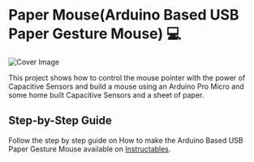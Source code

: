# Paper Mouse(Arduino Based USB Paper Gesture Mouse) :computer:
![Cover Image](https://content.instructables.com/ORIG/F3U/GG5M/JEEUB9DN/F3UGG5MJEEUB9DN.png)

This project shows how to control the mouse pointer with the power of Capacitive Sensors and build a mouse using an Arduino Pro Micro and some home built Capacitive Sensors and a sheet of paper.

## Step-by-Step Guide
Follow the step by step guide on How to make the Arduino Based USB Paper Gesture Mouse available on [Instructables](https://www.instructables.com/id/Arduino-Based-USB-Paper-Gesture-Mouse/).
